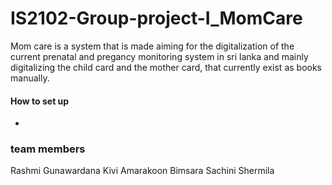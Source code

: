 
# IS2102-Group-project-I_MomCare

Mom care is a system that is made aiming for the digitalization of the current prenatal and pregancy monitoring system in sri lanka and mainly digitalizing the child card and the mother card, that currently exist as books manually.

<h4>How to set up </h4>

- 

<h3>team members </h3>
Rashmi Gunawardana
Kivi Amarakoon
Bimsara
Sachini Shermila

